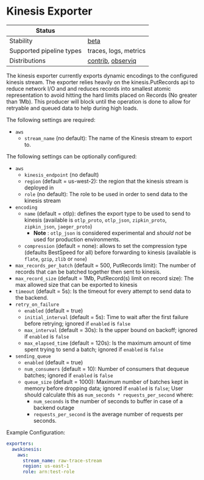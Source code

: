 # Kinesis Exporter

| Status                   |                       |
| ------------------------ |-----------------------|
| Stability                | [beta]                |
| Supported pipeline types | traces, logs, metrics |
| Distributions            | [contrib], [observiq] |

The kinesis exporter currently exports dynamic encodings to the configured kinesis stream.
The exporter relies heavily on the kinesis.PutRecords api to reduce network I/O and and reduces records into smallest atomic representation
to avoid hitting the hard limits placed on Records (No greater than 1Mb).
This producer will block until the operation is done to allow for retryable and queued data to help during high loads.

The following settings are required:
- `aws`
    - `stream_name` (no default): The name of the Kinesis stream to export to.

The following settings can be optionally configured:
- `aws`
    - `kinesis_endpoint` (no default)
    - `region` (default = us-west-2): the region that the kinesis stream is deployed in
    - `role` (no default): The role to be used in order to send data to the kinesis stream
- `encoding`
    - `name` (default = otlp): defines the export type to be used to send to kinesis (available is `otlp_proto`, `otlp_json`, `zipkin_proto`, `zipkin_json`, `jaeger_proto`)
      - **Note** : `otlp_json` is considered experimental and _should not_ be used for production environments. 
    - `compression` (default = none): allows to set the compression type (defaults BestSpeed for all) before forwarding to kinesis (available is `flate`, `gzip`, `zlib` or `none`)
- `max_records_per_batch` (default = 500, PutRecords limit): The number of records that can be batched together then sent to kinesis.
- `max_record_size` (default = 1Mb, PutRecord(s) limit on record size): The max allowed size that can be exported to kinesis
- `timeout` (default = 5s): Is the timeout for every attempt to send data to the backend.
- `retry_on_failure`
  - `enabled` (default = true)
  - `initial_interval` (default = 5s): Time to wait after the first failure before retrying; ignored if `enabled` is `false`
  - `max_interval` (default = 30s): Is the upper bound on backoff; ignored if `enabled` is `false`
  - `max_elapsed_time` (default = 120s): Is the maximum amount of time spent trying to send a batch; ignored if `enabled` is `false`
- `sending_queue`
  - `enabled` (default = true)
  - `num_consumers` (default = 10): Number of consumers that dequeue batches; ignored if `enabled` is `false`
  - `queue_size` (default = 1000): Maximum number of batches kept in memory before dropping data; ignored if `enabled` is `false`;
  User should calculate this as `num_seconds * requests_per_second` where:
    - `num_seconds` is the number of seconds to buffer in case of a backend outage
    - `requests_per_second` is the average number of requests per seconds.

Example Configuration:

```yaml
exporters:
  awskinesis:
    aws:
      stream_name: raw-trace-stream
      region: us-east-1
      role: arn:test-role
```

[beta]:https://github.com/open-telemetry/opentelemetry-collector#beta
[contrib]:https://github.com/open-telemetry/opentelemetry-collector-releases/tree/main/distributions/otelcol-contrib
[observiq]: https://github.com/observIQ/observiq-otel-collector
